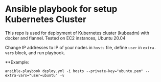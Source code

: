 # Ansible playbook for setup Kubernetes Cluster

This repo is used for deployment of Kubernetes cluster (kubeadm) with docker and flannel. Tested on EC2 instances, Ubuntu 20.04

Change IP addresses to IP of your nodes in ```hosts``` file, define ```user``` in ```extra-vars``` block, and run playbook.

**Example:
```
ansible-playbook deploy.yml -i hosts --private-key="ubuntu.pem" --extra-vars="user=ubuntu" -v
```

